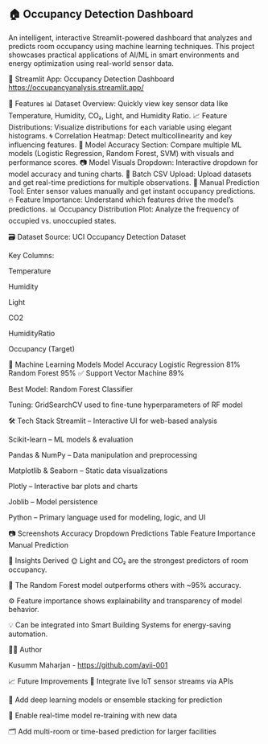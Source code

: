 ## 🏠 Occupancy Detection Dashboard
An intelligent, interactive Streamlit-powered dashboard that analyzes and predicts room occupancy using machine learning techniques. This project showcases practical applications of AI/ML in smart environments and energy optimization using real-world sensor data.

🔗 Streamlit App: Occupancy Detection Dashboard
https://occupancyanalysis.streamlit.app/

🚀 Features
📊 Dataset Overview: Quickly view key sensor data like Temperature, Humidity, CO₂, Light, and Humidity Ratio.
📈 Feature Distributions: Visualize distributions for each variable using elegant histograms.
🌀 Correlation Heatmap: Detect multicollinearity and key influencing features.
🎯 Model Accuracy Section: Compare multiple ML models (Logistic Regression, Random Forest, SVM) with visuals and performance scores.
📷 Model Visuals Dropdown: Interactive dropdown for model accuracy and tuning charts.
📂 Batch CSV Upload: Upload datasets and get real-time predictions for multiple observations.
🧠 Manual Prediction Tool: Enter sensor values manually and get instant occupancy predictions.
🔥 Feature Importance: Understand which features drive the model’s predictions.
📊 Occupancy Distribution Plot: Analyze the frequency of occupied vs. unoccupied states.

🗃️ Dataset
Source: UCI Occupancy Detection Dataset

Key Columns:

Temperature

Humidity

Light

CO2

HumidityRatio

Occupancy (Target)

🧠 Machine Learning Models
Model	Accuracy
Logistic Regression	81%
Random Forest	95% ✅
Support Vector Machine	89%

Best Model: Random Forest Classifier

Tuning: GridSearchCV used to fine-tune hyperparameters of RF model

🛠️ Tech Stack
Streamlit – Interactive UI for web-based analysis

Scikit-learn – ML models & evaluation

Pandas & NumPy – Data manipulation and preprocessing

Matplotlib & Seaborn – Static data visualizations

Plotly – Interactive bar plots and charts

Joblib – Model persistence

Python – Primary language used for modeling, logic, and UI

📷 Screenshots
Accuracy Dropdown	Predictions Table	Feature Importance	Manual Prediction
	

📌 Insights Derived
🌞 Light and CO₂ are the strongest predictors of room occupancy.

🤖 The Random Forest model outperforms others with ~95% accuracy.

⚙️ Feature importance shows explainability and transparency of model behavior.

💡 Can be integrated into Smart Building Systems for energy-saving automation.

👩‍💻 Author

Kusumm Maharjan - https://github.com/avii-001

📈 Future Improvements
🔗 Integrate live IoT sensor streams via APIs

🧠 Add deep learning models or ensemble stacking for prediction

🧩 Enable real-time model re-training with new data

🗂️ Add multi-room or time-based prediction for larger facilities
